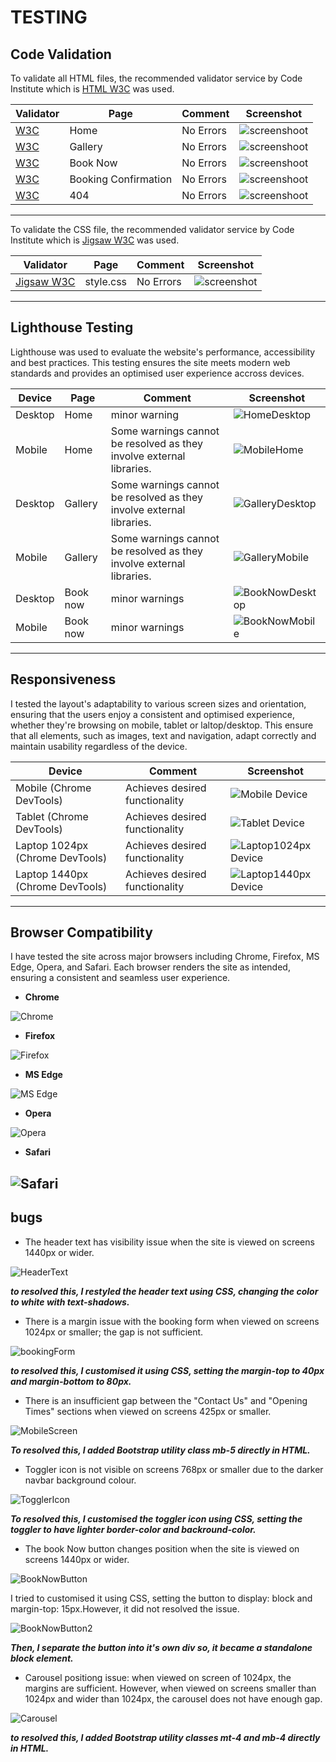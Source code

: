 # TESTING

## Code Validation


To validate all HTML files, the recommended validator service by Code Institute which is [HTML W3C](https://validator.w3.org/) was used.


| Validator | Page | Comment | Screenshot |
| --- | --- | --- | --- |
| [W3C](https://validator.w3.org/) | Home | No Errors | ![screenshoot](assets/documentation/html-validation-home.webp) |
| [W3C](https://validator.w3.org/) | Gallery | No Errors | ![screenshoot](assets/documentation/html-validation-about.webp) |
| [W3C](https://validator.w3.org/) | Book Now | No Errors | ![screenshoot](assets/documentation/html-validation-booking.webp) |
| [W3C](https://validator.w3.org/) | Booking Confirmation | No Errors | ![screenshoot](assets/documentation/html-validation-bc.png) |
| [W3C](https://validator.w3.org/) | 404 | No Errors | ![screenshoot](assets/documentation/html-validation-404.png) |

---

To validate the CSS file, the recommended validator service by Code Institute which is [Jigsaw W3C](https://jigsaw.w3.org/css-validator/) was used.


| Validator | Page | Comment | Screenshot |
| --- | --- | --- | --- |
| [Jigsaw W3C](https://jigsaw.w3.org/css-validator/) | style.css | No Errors | ![screenshot](assets/documentation/css-validation.webp) |
---

## Lighthouse Testing

Lighthouse was used to evaluate the website's performance, accessibility and best practices. This testing ensures the site meets modern web standards and provides an optimised user experience accross devices.

| Device | Page | Comment | Screenshot |
| --- | --- | --- | --- |
| Desktop | Home | minor warning | ![HomeDesktop](assets/documentation/home-desktop-lighthouse.png) |
| Mobile | Home | Some warnings cannot be resolved as they involve external libraries. | ![MobileHome](assets/documentation/home-mobile-lighthouse.png) |
| Desktop | Gallery | Some warnings cannot be resolved as they involve external libraries. | ![GalleryDesktop](assets/documentation/gallery-desktop-lighthouse.png) |
| Mobile | Gallery | Some warnings cannot be resolved as they involve external libraries. | ![GalleryMobile](assets/documentation/gallery-mobile-lighthouse.png) |
| Desktop | Book now | minor warnings | ![BookNowDesktop](assets/documentation/book-now-desktop.png) |
| Mobile | Book now | minor warnings | ![BookNowMobile](assets/documentation/book-now-mobile.png) |
---


## Responsiveness

I tested the layout's adaptability to various screen sizes and orientation, ensuring that the users enjoy a consistent and optimised experience, whether they're browsing on mobile, tablet or laltop/desktop. This ensure that all elements, such as images, text and navigation, adapt correctly and maintain usability regardless of the device.

| Device | Comment | Screenshot |
| --- | --- | --- |
| Mobile (Chrome DevTools) | Achieves desired functionality | ![Mobile Device](assets/documentation/mobile-device.png) |
| Tablet (Chrome DevTools) | Achieves desired functionality | ![Tablet Device](assets/documentation/tablet-device.png) |
| Laptop 1024px (Chrome DevTools) | Achieves desired functionality | ![Laptop1024px Device](assets/documentation/laptop-1024px-device.png) |
| Laptop 1440px (Chrome DevTools) | Achieves desired functionality | ![Laptop1440px Device](assets/documentation/laptop-1440px-device.png) |
---

## Browser Compatibility

I have tested the site across major browsers including Chrome, Firefox, MS Edge, Opera, and Safari. Each browser renders the site as intended, ensuring a consistent and seamless user experience.

* **Chrome**

![Chrome](assets/documentation/chrome.webp)

* **Firefox**

![Firefox](assets/documentation/firefox.webp)

* **MS Edge**

![MS Edge](assets/documentation/edge.webp)

* **Opera**

![Opera](assets/documentation/opera.webp)

* **Safari**

![Safari](assets/documentation/safari.png)
---

## bugs

* The header text has visibility issue when the site is viewed on screens 1440px or wider.

![HeaderText](assets/documentation/hero-image.1440px.png)

**_to resolved this, I restyled the header text using CSS, changing the color to white with text-shadows._**


* There is a margin issue with the booking form when viewed on screens 1024px or smaller; the gap is not sufficient.

![bookingForm](assets/documentation/booking-form-1024px.png)

**_to resolved this, I customised it using CSS, setting the margin-top to 40px and margin-bottom to 80px._**

* There is an insufficient gap between the "Contact Us" and "Opening Times" sections when viewed on screens 425px or smaller.

![MobileScreen](assets/documentation/mobile-screen.png)

**_To resolved this, I added Bootstrap utility class mb-5 directly in HTML._**

* Toggler icon is not visible on screens 768px or smaller due to the darker navbar background colour.

![TogglerIcon](assets/documentation/toggler-icon.png)

**_To resolved this, I customised the toggler icon using CSS, setting the toggler to have lighter border-color and backround-color._**

* The book Now button changes position when the site is viewed on screens 1440px or wider.

![BookNowButton](assets/documentation/book-now-button.png)

I tried to customised it using CSS, setting the button to display: block and margin-top: 15px.However, it did not resolved the issue.

![BookNowButton2](assets/documentation/book-now-button2.png)

**_Then, I separate the button into it's own div so, it became a standalone block element._**

* Carousel positiong issue: when viewed on screen of 1024px, the margins are sufficient. However, when viewed on screens smaller than 1024px and wider than 1024px, the carousel does not have enough gap.

![Carousel](assets/documentation/carousel-screen-1440px-768px.png)

**_to resolved this, I added Bootstrap utility classes mt-4 and mb-4 directly in HTML._**